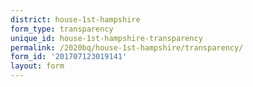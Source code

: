 ```yaml
---
district: house-1st-hampshire
form_type: transparency
unique_id: house-1st-hampshire-transparency
permalink: /2020bq/house-1st-hampshire/transparency/
form_id: '201707123019141'
layout: form
---
```

